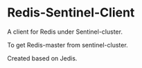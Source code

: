 Redis-Sentinel-Client
=====================
A client for Redis under Sentinel-cluster.

To get Redis-master from sentinel-cluster.

Created based on Jedis.

